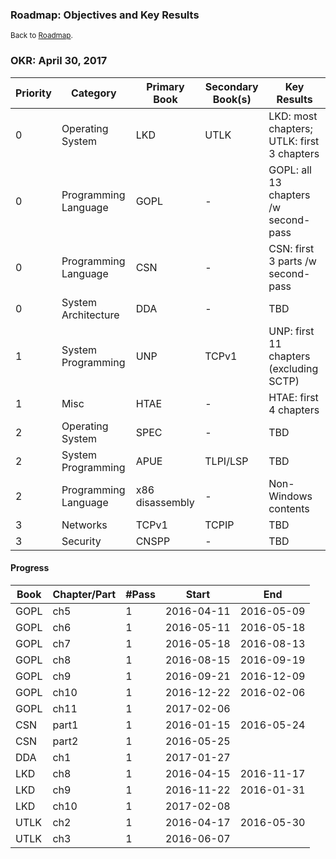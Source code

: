 ### **Roadmap: Objectives and Key Results**

<small>Back to [Roadmap](index.md).</small>

### OKR: April 30, 2017

Priority | Category | Primary Book | Secondary Book(s) | Key Results
-------- | -------- | ------------ | ----------------- | -----------
0 | Operating System | LKD | UTLK | LKD: most chapters; UTLK: first 3 chapters
0 | Programming Language | GOPL | - | GOPL: all 13 chapters /w second-pass
0 | Programming Language | CSN | - | CSN: first 3 parts /w second-pass
0 | System Architecture | DDA | - | TBD
1 | System Programming | UNP | TCPv1 | UNP: first 11 chapters (excluding SCTP)
1 | Misc | HTAE | - | HTAE: first 4 chapters
2 | Operating System | SPEC | - | TBD
2 | System Programming | APUE | TLPI/LSP | TBD
2 | Programming Language | x86 disassembly | - | Non-Windows contents
3 | Networks | TCPv1 | TCPIP | TBD
3 | Security | CNSPP | - | TBD

#### Progress

Book | Chapter/Part | #Pass | Start | End
---- | ------------ | ----- | ----- | ---
GOPL | ch5 | 1 | 2016-04-11 | 2016-05-09
GOPL | ch6 | 1 | 2016-05-11 | 2016-05-18
GOPL | ch7 | 1 | 2016-05-18 | 2016-08-13
GOPL | ch8 | 1 | 2016-08-15 | 2016-09-19
GOPL | ch9 | 1 | 2016-09-21 | 2016-12-09
GOPL | ch10 | 1 | 2016-12-22 | 2016-02-06
GOPL | ch11 | 1 | 2017-02-06 |
CSN  | part1 | 1 | 2016-01-15 | 2016-05-24
CSN  | part2 | 1 | 2016-05-25 |
DDA  | ch1 | 1 | 2017-01-27 |
LKD  | ch8 | 1 | 2016-04-15 | 2016-11-17
LKD  | ch9 | 1 | 2016-11-22 | 2016-01-31
LKD  | ch10 | 1 | 2017-02-08 |
UTLK | ch2 | 1 | 2016-04-17 | 2016-05-30
UTLK | ch3 | 1 | 2016-06-07 |
